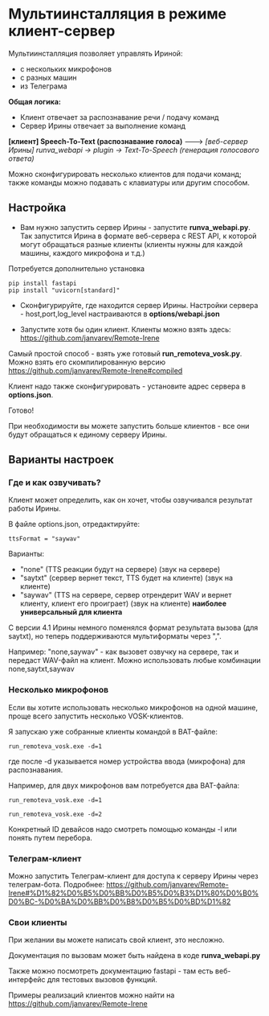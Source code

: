 # Мультиинсталляция в режиме клиент-сервер

Мультиинсталляция позволяет управлять Ириной:
- с нескольких микрофонов
- с разных машин
- из Телеграма

**Общая логика:**

- Клиент отвечает за распознавание речи / подачу команд
- Сервер Ирины отвечает за выполнение команд

**[клиент] Speech-To-Text (распознавание голоса)** ---> _[веб-сервер Ирины] runva_webapi -> plugin -> Text-To-Speech (генерация голосового ответа)_

Можно сконфигурировать несколько клиентов для подачи команд; также команды можно подавать с клавиатуры или другим способом.


## Настройка

- Вам нужно запустить сервер Ирины - запустите **runva_webapi.py**.
Так запустится Ирина в формате веб-сервера с REST API, к которой могут обращаться
разные клиенты (клиенты нужны для каждой машины, каждого микрофона и т.д.)

Потребуется дополнительно установка 
```
pip install fastapi
pip install "uvicorn[standard]"
```

- Сконфигурируйте, где находится сервер Ирины. Настройки сервера - host,port,log_level настраиваются в **options/webapi.json**

- Запустите хотя бы один клиент. Клиенты можно взять здесь:
https://github.com/janvarev/Remote-Irene 

Самый простой способ - взять уже готовый **run_remoteva_vosk.py**. Можно взять его скомпилированную 
версию https://github.com/janvarev/Remote-Irene#compiled

Клиент надо также сконфигурировать - установите адрес сервера в **options.json**.

Готово!

При необходимости вы можете запустить больше клиентов - все они будут обращаться к единому серверу Ирины.

## Варианты настроек

### Где и как озвучивать?

Клиент может определить, как он хочет, чтобы озвучивался результат работы Ирины.

В файле options.json, отредактируйте:

```
ttsFormat = "saywav"
``` 
Варианты:
- "none" (TTS реакции будут на сервере) (звук на сервере)
- "saytxt" (сервер вернет текст, TTS будет на клиенте) (звук на клиенте)
- "saywav" (TTS на сервере, сервер отрендерит WAV и вернет клиенту, клиент его проиграет) (звук на клиенте) **наиболее универсальный для клиента**

С версии 4.1 Ирины немного поменялся формат результата вызова (для saytxt), 
но теперь поддерживаются мультиформаты через ",".

Например: "none,saywav" - как вызовет озвучку на сервере, так и передаст WAV-файл на клиент. Можно использовать
любые комбинации none,saytxt,saywav

### Несколько микрофонов

Если вы хотите использовать несколько микрофонов на одной машине,
проще всего запустить несколько VOSK-клиентов.

Я запускаю уже собранные клиенты командой в BAT-файле:
```
run_remoteva_vosk.exe -d=1
```

где после -d указывается номер устройства ввода (микрофона) для распознавания.

Например, для двух микрофонов вам потребуется два BAT-файла:

```
run_remoteva_vosk.exe -d=1
```
```
run_remoteva_vosk.exe -d=2
```

Конкретный ID девайсов надо смотреть помощью команды -l или понять путем перебора.

### Телеграм-клиент

Можно запустить Телеграм-клиент для доступа к серверу Ирины через телеграм-бота.
Подробнее: https://github.com/janvarev/Remote-Irene#%D1%82%D0%B5%D0%BB%D0%B5%D0%B3%D1%80%D0%B0%D0%BC-%D0%BA%D0%BB%D0%B8%D0%B5%D0%BD%D1%82

### Свои клиенты

При желании вы можете написать свой клиент, это несложно.

Документация по вызовам может быть найдена в коде **runva_webapi.py**

Также можно посмотреть документацию fastapi - там есть веб-интерфейс для тестовых вызовов функций.

Примеры реализаций клиентов можно найти на https://github.com/janvarev/Remote-Irene